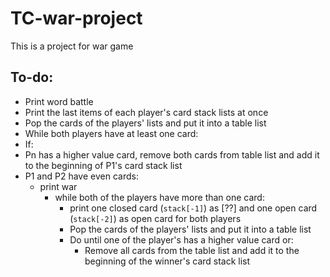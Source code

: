 # TC-war-project

This is a project for war game

## To-do:
- Print word battle
- Print the last items of each player's card stack lists at once
- Pop the cards of the players' lists and put it into a table list
- While both players have at least one card:
- If:
- Pn has a higher value card, remove both cards from table list and add it to the beginning of P1's card stack list
- P1 and P2 have even cards:
  - print war
    - while both of the players have more than one card:
      - print one closed card (<code>stack[-1]</code>) as [??] and one open card (<code>stack[-2]</code>) as open card for both players
      - Pop the cards of the players' lists and put it into a table list
      - Do until one of the player's has a higher value card or:
        - Remove all cards from the table list and add it to the beginning of the winner's card stack list


